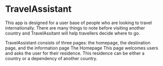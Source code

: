 # TravelAssistant
This app is designed for a user base of people who are looking to travel internationally.
There are many things to note before visiting another country and TravelAssitant will help travellers decide where to go.

TravelAssistant consists of three pages: the homepage, the destination page, and the information page
The Homepage
This page welcomes users and asks the user for their residence. This residence can be either a country or a dependency of another country.
